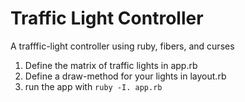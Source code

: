# Traffic Light Controller

A trafffic-light controller using ruby, fibers, and curses


1. Define the matrix of traffic lights in app.rb
2. Define a draw-method for your lights in layout.rb
3. run the app with `ruby -I. app.rb` 

